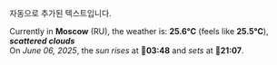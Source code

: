 
자동으로 추가된 텍스트입니다.

<!--START_SECTION:weather:moscow-->
Currently in **Moscow** (RU), the weather is: **25.6°C** (feels like **25.5°C**), ***scattered clouds***<br/>
On *June 06, 2025*, the *sun rises* at 🌅**03:48** and *sets* at 🌇**21:07**.
<!--END_SECTION:weather-->
